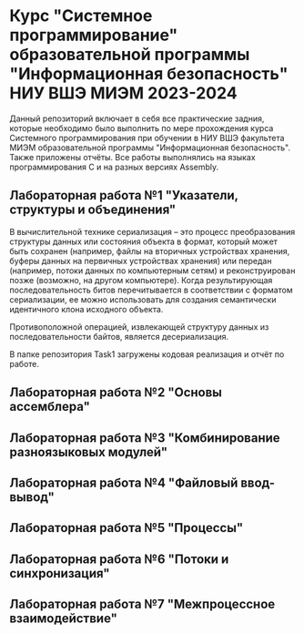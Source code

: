 # Курс "Системное программирование" образовательной программы "Информационная безопасность" НИУ ВШЭ МИЭМ 2023-2024

Данный репозиторий включает в себя все практические задния, которые необходимо было выполнить по мере прохождения курса Системного программирования при обучении в НИУ ВШЭ факультета МИЭМ образовательной программы "Информационная безопасность". Также приложены отчёты. Все работы выполнялись на языках программирования C и на разных версиях Assembly.

## Лабораторная работа №1 "Указатели, структуры и объединения"

В вычислительной технике сериализация – это процесс преобразования структуры данных или состояния объекта в формат, который может быть сохранен (например, файлы на вторичных устройствах хранения, буферы данных на первичных устройствах хранения) или передан (например, потоки данных по компьютерным сетям) и реконструирован позже (возможно, на другом компьютере). Когда результирующая последовательность битов перечитывается в соответствии с форматом сериализации, ее можно использовать для создания семантически идентичного клона исходного объекта.

Противоположной операцией, извлекающей структуру данных из последовательности байтов, является десериализация. 

В папке репозитория Task1 загружены кодовая реализация и отчёт по работе.

## Лабораторная работа №2 "Основы ассемблера"

## Лабораторная работа №3 "Комбинирование разноязыковых модулей"

## Лабораторная работа №4 "Файловый ввод-вывод"

## Лабораторная работа №5 "Процессы"

## Лабораторная работа №6 "Потоки и синхронизация"

## Лабораторная работа №7 "Межпроцессное взаимодействие"
